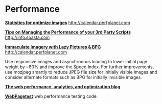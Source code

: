 # Performance

[**Statistics for optimize images**](http://calendar.perfplanet.com/2014/images-are-king-an-image-optimization-checklist-for-everyone-in-your-organization)  http://calendar.perfplanet.com

[**Tips on Managing the Performance of your 3rd Party Scripts**](http://info.soasta.com/SEM_WP_3rdPartyPerformance.html)     http://info.soasta.com


[**Immaculate Imagery with Lazy Pictures & BPG**](http://calendar.perfplanet.com/2015/immaculate-imagery-with-lazy-pictures-bpg/)      http://calendar.perfplanet.com

Use responsive images and asynchronous loading to lower initial page weight by ~80% and improve the Speed Index. For further improvements, use mozjpeg smartly to reduce JPEG file size for initially visible images and consider alternate formats such as BPG for initially invisible images.

[**The web performance, analytics, and optimization blog**](http://www.soasta.com/blog/page-bloat-2015-web-performance-monitoring/)

[**WebPagetest**](https://github.com/WPO-Foundation/webpagetest) web performance testing code.
